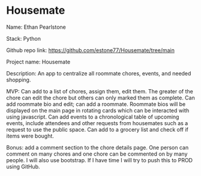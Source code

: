 # Housemate

Name: Ethan Pearlstone

Stack: Python

Github repo link: https://github.com/estone77/Housemate/tree/main

Project name: Housemate

Description: An app to centralize all roommate chores, events, and needed shopping.

MVP: Can add to a list of chores, assign them, edit them. The greater of the chore can edit the chore but others can only marked them as complete. Can add roommate bio and edit; can add a roommate. Roommate bios will be displayed on the main page in rotating cards which can be interacted with using javascript. Can add events to a chronological table of upcoming events, include attendees and other requests from housemates such as a request to use the public space. Can add to a grocery list and check off if items were bought. 

Bonus: add a comment section to the chore details page. One person can comment on many chores and one chore can be commented on by many people.  I will also use bootstrap. If I have time I will try to push this to PROD using GitHub.
